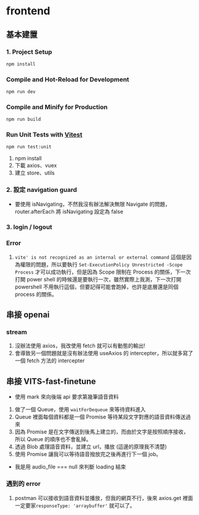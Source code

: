 # frontend

## 基本建置

### 1. Project Setup

```sh
npm install
```

### Compile and Hot-Reload for Development

```sh
npm run dev
```

### Compile and Minify for Production

```sh
npm run build
```

### Run Unit Tests with [Vitest](https://vitest.dev/)

```sh
npm run test:unit
```


1. npm install
2. 下載 axios、vuex
3. 建立 store、utils
    
### 2. 設定 navigation guard
- 要使用 isNavigating，不然我沒有辦法解決無限 Navigate 的問題，router.afterEach 將 isNavigating 設定為 false

### 3. login / logout

### Error
1. `vite' is not recognized as an internal or external command`
    這個是因為權限的問題，所以要執行 `Set-ExecutionPolicy Unrestricted -Scope Process` 才可以成功執行，但是因為 Scope 限制在 Process 的關係，下一次打開 power shell 的時候還是要執行一次，雖然實際上我測，下一次打開 powershell 不用執行這個，但要記得可能會跑掉，也許是底層還是同個 process 的關係。

## 串接 openai 

### stream
1. 沒辦法使用 axios，我改使用 fetch 就可以有動態的輸出!
2. 會導致另一個問題就是沒有辦法使用 useAxios 的 intercepter，所以就多寫了一個 fetch 方法的 intercepter

## 串接 VITS-fast-finetune
- 使用 mark 來向後端 api 要求第幾筆語音資料
1. 做了一個 Queue，使用 `waitForDequeue` 來等待資料進入
2. Queue 裡面每個資料都是一個 Promise 等待某段文字對應的語音資料傳送過來
3. 因為 Promise 是在文字傳送到後馬上建立的，而由於文字是按照順序接收，所以 Queue 的順序也不會亂掉。
4. 透過 Blob 處理語音資料，並建立 url，播放 (這邊的原理我不清楚)
5. 使用 Promise 讓我可以等待語音撥放完之後再進行下一個 job。
- 我是用 audio_file === null 來判斷 loading 結束

### 遇到的 error
1. postman 可以接收到語音資料並播放，但我的網頁不行，後來 axios.get 裡面一定要家`responseType: 'arraybuffer'` 就可以了。
